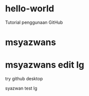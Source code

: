 # hello-world
Tutorial penggunaan GitHub

# msyazwans

# msyazwans edit lg

try github desktop

syazwan test lg
